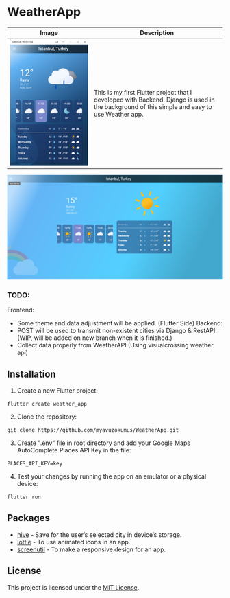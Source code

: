 # WeatherApp

| Image | Description |
| --- | --- |
| ![](/assets/layout2.png) | This is my first Flutter project that I developed with Backend. Django is used in the background of this simple and easy to use Weather app. |

![](/assets/layout1.png)

### TODO:
Frontend:
- Some theme and data adjustment will be applied. (Flutter Side)
Backend:
- POST will be used to transmit non-existent cities via Django & RestAPI. (WIP, will be added on new branch when it is finished.)
- Collect data properly from WeatherAPI (Using visualcrossing weather api)

## Installation

1. Create a new Flutter project:
```
flutter create weather_app
```

2. Clone the repository:
```
git clone https://github.com/myavuzokumus/WeatherApp.git
```

3. Create ".env" file in root directory and add your Google Maps AutoComplete Places API Key in the file:
```
PLACES_API_KEY=key
```

4. Test your changes by running the app on an emulator or a physical device:
```
flutter run
```

## Packages

- [hive](https://pub.dev/packages/hive) - Save for the user’s selected city in device’s storage.
- [lottie](https://pub.dev/packages/lottie) - To use animated icons in an app.
- [screenutil](https://pub.dev/packages/flutter_screenutil) - To make a responsive design for an app.

## License

This project is licensed under the [MIT License](/LICENSE).
